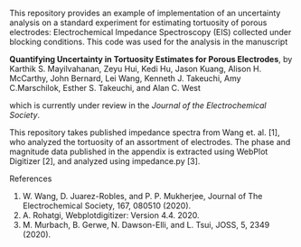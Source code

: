 This repository provides an example of implementation of an uncertainty analysis on a standard experiment for estimating tortuosity of porous electrodes: Electrochemical Impedance Spectroscopy (EIS) collected under blocking conditions. This code was used for the analysis in the manuscript

**Quantifying Uncertainty in Tortuosity Estimates for Porous Electrodes**, by Karthik S. Mayilvahanan, Zeyu Hui, Kedi Hu, Jason Kuang, Alison H. McCarthy, John Bernard, Lei Wang, Kenneth J. Takeuchi, Amy C.Marschilok, Esther S. Takeuchi, and Alan C. West

which is currently under review in the *Journal of the Electrochemical Society*.

This repository takes published impedance spectra from Wang et. al. [1], who analyzed the tortuosity of an assortment of electrodes. The phase and magnitude data published in the appendix is extracted using WebPlot Digitizer [2], and analyzed using impedance.py [3].

References
1. W. Wang, D. Juarez-Robles, and P. P. Mukherjee, Journal of The Electrochemical Society, 167, 080510 (2020).
2. A.  Rohatgi, Webplotdigitizer:  Version  4.4.  2020.
3. M. Murbach, B. Gerwe, N. Dawson-Elli, and L. Tsui, JOSS, 5, 2349 (2020).
